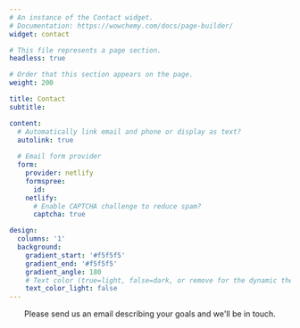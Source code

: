 ```yaml
---
# An instance of the Contact widget.
# Documentation: https://wowchemy.com/docs/page-builder/
widget: contact

# This file represents a page section.
headless: true

# Order that this section appears on the page.
weight: 200

title: Contact
subtitle:

content:
  # Automatically link email and phone or display as text?
  autolink: true
  
  # Email form provider
  form:
    provider: netlify
    formspree:
      id:
    netlify:
      # Enable CAPTCHA challenge to reduce spam?
      captcha: true

design:
  columns: '1'
  background:
    gradient_start: '#f5f5f5'
    gradient_end: '#f5f5f5'
    gradient_angle: 180
    # Text color (true=light, false=dark, or remove for the dynamic theme color).
    text_color_light: false
---
```


<center>Please send us an email describing your goals and we'll be in touch.</center>

<br>
